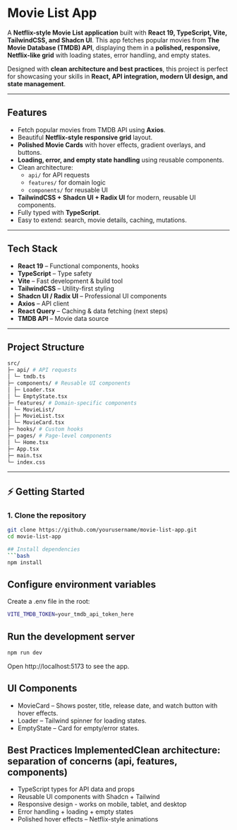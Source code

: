 # Movie List App

A **Netflix-style Movie List application** built with **React 19, TypeScript, Vite, TailwindCSS, and Shadcn UI**. This app fetches popular movies from **The Movie Database (TMDB) API**, displaying them in a **polished, responsive, Netflix-like grid** with loading states, error handling, and empty states.

Designed with **clean architecture and best practices**, this project is perfect for showcasing your skills in **React, API integration, modern UI design, and state management**.

---

## Features

- Fetch popular movies from TMDB API using **Axios**.
- Beautiful **Netflix-style responsive grid** layout.
- **Polished Movie Cards** with hover effects, gradient overlays, and buttons.
- **Loading, error, and empty state handling** using reusable components.
- Clean architecture:
  - `api/` for API requests
  - `features/` for domain logic
  - `components/` for reusable UI
- **TailwindCSS + Shadcn UI + Radix UI** for modern, reusable UI components.
- Fully typed with **TypeScript**.
- Easy to extend: search, movie details, caching, mutations.

---

## Tech Stack

- **React 19** – Functional components, hooks
- **TypeScript** – Type safety
- **Vite** – Fast development & build tool
- **TailwindCSS** – Utility-first styling
- **Shadcn UI / Radix UI** – Professional UI components
- **Axios** – API client
- **React Query** – Caching & data fetching (next steps)
- **TMDB API** – Movie data source

---

## Project Structure

```bash
src/
├─ api/ # API requests
│ └─ tmdb.ts
├─ components/ # Reusable UI components
│ ├─ Loader.tsx
│ └─ EmptyState.tsx
├─ features/ # Domain-specific components
│ └─ MovieList/
│ ├─ MovieList.tsx
│ └─ MovieCard.tsx
├─ hooks/ # Custom hooks
├─ pages/ # Page-level components
│ └─ Home.tsx
├─ App.tsx
├─ main.tsx
└─ index.css
```

---

## ⚡ Getting Started

### 1. Clone the repository

````bash
git clone https://github.com/yourusername/movie-list-app.git
cd movie-list-app

## Install dependencies
```bash
npm install
````

## Configure environment variables

Create a .env file in the root:

```bash
VITE_TMDB_TOKEN=your_tmdb_api_token_here
```

## Run the development server

```bash
npm run dev
```

Open http://localhost:5173
to see the app.

## UI Components

- MovieCard – Shows poster, title, release date, and watch button with hover effects.
- Loader – Tailwind spinner for loading states.
- EmptyState – Card for empty/error states.

## Best Practices ImplementedClean architecture: separation of concerns (api, features, components)

- TypeScript types for API data and props
- Reusable UI components with Shadcn + Tailwind
- Responsive design - works on mobile, tablet, and desktop
- Error handling + loading + empty states
- Polished hover effects – Netflix-style animations
